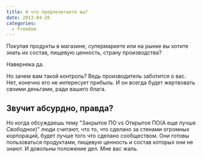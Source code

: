 ```yaml
---
title: А что предпочитаете вы?
date: 2013-04-28
categories:
  - Freedom
---
```


Покупая продукты в магазине, супермаркете или на рынке вы хотите знать их состав, пищевую ценность, страну производства?

Наверняка да.

Но зачем вам такой контроль? Ведь производитель заботится о вас. Нет, конечно его не интересует прибыль. И он всегда будет жертвовать своими деньгами, ради вашего блага.

## Звучит абсурдно, правда?

Но когда обсуждаешь тему "Закрытое ПО vs Открытое ПО(А еще лучше _Свободное_)" люди считают, что то, что сделано за стенами огромных корпораций, будет лучше того что сделано сообществом. Они готовы пользоваться продуктами, пищевую ценность и состав которых они не знают. И довольны положение дел. Мне вас жаль.

